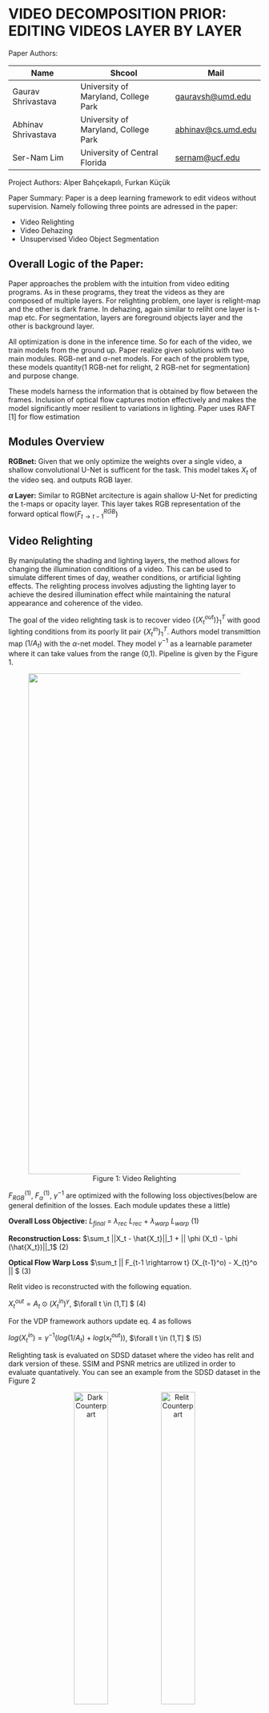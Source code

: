 # VIDEO DECOMPOSITION PRIOR: EDITING VIDEOS LAYER BY LAYER

Paper Authors: 

| Name | Shcool | Mail |
| ---- | ------ | ---- |
| Gaurav Shrivastava | University of Maryland, College Park | gauravsh@umd.edu|
| Abhinav Shrivastava | University of Maryland, College Park | abhinav@cs.umd.edu
| Ser-Nam Lim | University of Central Florida | sernam@ucf.edu |


Project Authors: Alper Bahçekapılı, Furkan Küçük


Paper Summary: Paper is a deep learning framework to edit videos without supervision. Namely following three points are adressed in the paper:

* Video Relighting
* Video Dehazing
* Unsupervised Video Object Segmentation



## Overall Logic of the Paper:

Paper approaches the problem with the intuition from video editing programs. As in these programs, they treat the videos as they are composed of multiple layers. For relighting problem, one layer is relight-map and the other is dark frame. In dehazing, again similar to reliht one layer is t-map etc. For segmentation, layers are foreground objects layer and the other is background layer. 

All optimization is done in the inference time. So for each of the video, we train models from the ground up. Paper realize given solutions with two main modules. RGB-net and $\alpha$-net models. For each of the problem type, these models quantity(1 RGB-net for relight, 2 RGB-net for segmentation) and purpose change. 

These models harness the information that is obtained by flow between the frames. Inclusion of optical flow captures motion effectively and makes the model significantly moer resilient to variations in lighting. Paper uses RAFT [1] for flow estimation

## Modules Overview

**RGBnet:** Given that we only optimize the weights over a single video, a shallow convolutional U-Net is sufficent for the task. This model takes $X_t$ of the video seq. and outputs RGB layer. 

**$\alpha$ Layer:** Similar to RGBNet arcitecture is again shallow U-Net for predicting the t-maps or opacity layer. This layer takes RGB representation of the forward optical flow($F^{RGB}_{t\rightarrow t-1}$) 

## Video Relighting

By manipulating the shading and lighting layers, the method allows for changing the illumination conditions of a video. This can be used to simulate different times of day, weather conditions, or artificial lighting effects.
The relighting process involves adjusting the lighting layer to achieve the desired illumination effect while maintaining the natural appearance and coherence of the video.

The goal of the video relighting task is to recover video ${\{(X_t^{out})\}^T_1}$ with good lighting conditions from its poorly lit pair $\{X_t^{in}\}^T_1$. Authors model transmittion map ($1 / A_t$) with the $\alpha$-net model. They model $\gamma^{-1}$ as a learnable parameter where it can take values from the range (0,1). Pipeline is given by the Figure 1.

<center>
    <figure>
        <img src="figures/figure-1.png" alt="Video Relighting" title="Figure 1" width="1000">
        <figcaption>Figure 1: Video Relighting</figcaption>
    </figure>
</center>

$F^{(1)}_{RGB}$, $F^{(1)}_{\alpha}$, $\gamma^{-1}$ are optimized with the following loss objectives(below are general definition of the losses. Each module updates these a little)

**Overall Loss Objective:** $L_{final}$ = $\lambda_{rec}$ $L_{rec}$ + $\lambda_{warp}$ $L_{warp}$ (1)

**Reconstruction Loss:** $\sum_t ||X_t - \hat{X_t}||_1 + || \phi (X_t) - \phi (\hat{X_t})||_1$ (2)

**Optical Flow Warp Loss** $\sum_t || F_{t-1 \rightarrow t} (X_{t-1}^o) -  X_{t}^o  || $ (3)



Relit video is reconstructed with the following equation.

$X_t^{out} = A_t \odot  (X_t^{in})^{\gamma}$,  $\forall t \in (1,T] $ (4)


For the VDP framework authors update eq. 4 as follows

$log(X_t^{in}) = \gamma^{-1}(log(1/A_t)+log(x_t^{out}))$, $\forall t \in (1,T] $ (5)




Relighting task is evaluated on SDSD dataset where the video has relit and dark version of these. SSIM and PSNR metrics are utilized in order to evaluate quantatively. You can see an example from the SDSD dataset in the Figure 2


<center>
    <figure>
        <img src="figures/figure-2_1.png" alt="Dark Counterpart" title="Figure 2_1" width="40%">
        <img src="figures/figure-2_2.png" alt="Relit Counterpart" title="Figure 2_1" width="40%">
        <figcaption>Figure 2: SDSD Dataset Example: Relit version of the image is on the left. Right part is the darker counterpart</figcaption>
    </figure>
</center>


Eventough paper did not explain following metrics in detail, we believe it is important to exmplain them a little. They are used in dehazing task as well: 



**PSNR Metric:** The PSNR (Peak Signal-to-Noise Ratio) metric is a widely used quantitative measure for evaluating the quality of reconstructed or processed images and videos compared to their original versions. PSNR is expressed in decibels (dB). Higher PSNR values indicate better quality of the reconstructed or processed image/video compared to the original. 

**SSIM Metric:** The SSIM (Structural Similarity Index Measure) is a metric used to measure the similarity between two images. Unlike PSNR, which focuses on pixel-level differences, SSIM considers changes in structural information, luminance, and contrast, providing a more comprehensive assessment of perceived image quality. The SSIM index can range from -1 to 1, where 1 indicates perfect similarity.



## Unsupervised Video Object Segmentation

Given the input video, target of the unsupervised video object segmentation is to segment out the main object in the video. Note that in any stage any human annotations are not needed. They start by $\alpha$-blending equation to write the reconstruction of the input video.
 
$X_t = \sum_{i=1}^{L} M_t^i \odot f_{\text{RGB}}^i(X_t) \quad \forall t \in (1, T]$ (6)

Here L is the number of layers(number of masks generated by $\alpha$-net) Here $M_t^i$ denotes the alpha map for the ith object layer and tth frame. And it is obrained as follows:

$M_t^i = f_{\alpha}^i(F_{t-1 \to t}^{\text{RGB}}) \quad \forall t \in (1, n]$ (7)

where $F_{t-1 \to t}^{\text{RGB}}$ is the flow estimate from t-1 to t. Additionally followin constraint should also satisfy:

$J_{h,w} = \sum_{i=1}^{L} M_t^i$ (8)

where $J_{h,w}$ denotes all-ones matrix of size [h,w]


However video decomposition problem is ill-posed and loss equation (1) is not strong enough to find a visually plausible layered decomposition of an input video. We need opacity layers to be binary masks. Therefore, a few additional regularization losses are implemented:

**Flow Similarity Loss:** This loss ensures motion of different layers are uncorrelated. They define the loss as cosine similarity between the VGG embeddings of the masked flow-RGB of layer i with the rest of the layers (for L=2 one layer is reverse of the other)  Here $\phi$ denotes the VGG network. $F^{RGB}$ is RGB image of flow estimate from frame t-1 to t.

$ L_{\text{sim}} = \frac{\phi(M \circ F^{\text{RGB}}) \cdot \phi((1 - M) \circ F^{\text{RGB}})}{\|\phi(M \circ F^{\text{RGB}})\| \| \phi((1 - M) \circ F^{\text{RGB}})\|} $ (9)


**Mask Loss:** This loss enforces the binarization of the generated layer mask. [2]

$\mathcal{L}_{\text{Mask}} = \sum \left( M_t^i - 0.5 \right)^{-1}$ (10)



**Reconstruction Layer Loss:** This loss ensures layer i is a segment of the input. Following L1 loss is defined between the masked RBG prediction of layer i and maksed RGB image prediction of original video. 

$L_{\text{layer}} = \| M_i \circ X_t - M_i \circ X_{t+1} \|$ (11)


In conclusion, following is the resulting loss in unsupervised vide object segmentation. 


$ L_{\text{UVOS}} = \lambda_{\text{rec}}L_{\text{rec}} + \lambda_{\text{sim}}L_{\text{sim}} + \lambda_{\text{layer}}L_{\text{layer}} + \lambda_{\text{warp}}L_{\text{warp}} + \lambda_{\text{mask}}L_{\text{mask}} $ (12)


Where weight for are as following: λrec = 1, λFsim = 0.001, λlayer = 1, λwarp = 0.01 and λMask = 0.01.

Two RGBnets and one $\alpha$-net is initialized. Overall procedure is illustrated in Figure 3.

<center>
    <figure>
        <img src="figures/figure-3.png" alt="Dark Counterpart" title="Figure 3" width="90%">
        <figcaption>Figure 3: Overall Framework for  </figcaption>
    </figure>
</center>


Because we are dealing with two RGB networks reconstruction function is updated as follows: 


$X_i = M_{t} \odot  f_{\text{RGB}}^1(X_t) + (1 - M_{t}) \odot  f_{\text{RGB}}^2(X_t) \forall i \in [1,n]. $ (13)



## Video Dehazing

Videos captured in outdoor environments often suffer from degradation caused by scattering mediums like haze, fog, or underwater particles. This degradation intensifies as the depth of the scene increases. We can write a hazy video $\{X_t\}^T_1$ as explained in [3]

$ X_t = \alpha \odot Clr(X_t) + (1-\alpha) \odot A_t $ (14)

where $A_t$ is the Airlight map (A-map), $Clr(X^t)$ is the haze-free image, and $\alpha$ here is the transmission map (t-map). The goal is to recover clear underlying content $\{Clr(X't)\}^T_1$ from a hazy input $\{X_t\}^T_1$. Again they treat the dehazing problem as a video decomposition problem where one layer is the haze-free video and the other is Airlight map. Airlight map is obtained by [4] and kept as fixed.[our fork](https://github.com/iamkucuk/Dehazing-Airlight-estimation) Then t-maps are generated by $\alpha$-net model. 




To evaluate dehazing REVIDE dataset is used. As in relightinh SSIM and PSNR metrics are utilized. You can see an example of this dataset in Figure 4:


<center>
    <figure>
        <img src="figures/figure-4_1.JPG" alt="Haze Free Image" title="Figure 4_1" width="40%">
        <img src="figures/figure-4_2.JPG" alt="Hazed Image" title="Figure 4_2" width="40%">
        <figcaption> Figure 4: REVIDE dataset example  </figcaption>
    </figure>
</center>







## Conclusion


In summary VIDEODIP demonstrated layered decomposition can be utilized to multiple downstream tasks without the need of supervision. Additionally, paper achieve state-of-the-art performances in UVOS(Unsupervised Video Object Segmentation), dehazing and relighting. 


## References

[1] Zachary Teed and Jia Deng. Raft: Recurrent all-pairs field transforms for optical flow. In European
conference on computer vision, pp. 402–419. Springer, 2020.

[2] Yosef Gandelsman, Assaf Shocher, and Michal Irani. ” double-dip”: Unsupervised image decompo-
sition via coupled deep-image-priors. In Proceedings ofthe IEEE/CVF Conference on Computer
Vision and Pattern Recognition, pp. 11026–11035, 2019.

[3] Kaiming He, Jian Sun, and Xiaoou Tang. Single image haze removal using dark channel prior. IEEE
transactions on pattern analysis and machine intelligence, 33(12):2341–2353, 2010.

[4] Yuval Bahat and Michal Irani. Blind dehazing using internal patch recurrence. In 2016 IEEE
International Conference on Computational Photography (ICCP), pp. 1–9. IEEE, 2016.